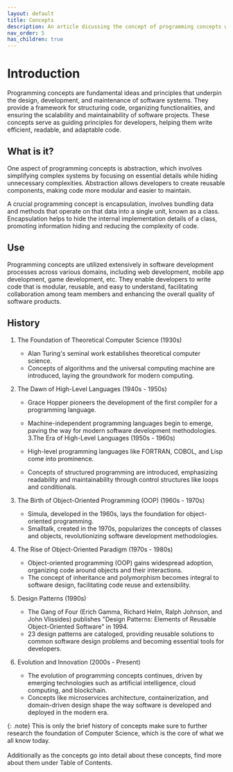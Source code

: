 ```yaml
---
layout: default
title: Concepts
description: An article dicussing the concept of programming concepts with a definition, use cases and history. Where additional Sub-topics go into the topics of each concept in detail.
nav_order: 5
has_children: true
---
```


Introduction
======================

Programming concepts are fundamental ideas and principles that underpin the design, development, and maintenance of software systems. They provide a framework for structuring code, organizing functionalities, and ensuring the scalability and maintainability of software projects. These concepts serve as guiding principles for developers, helping them write efficient, readable, and adaptable code.


## What is it?

One aspect of programming concepts is abstraction, which involves simplifying complex systems by focusing on essential details while hiding unnecessary complexities. Abstraction allows developers to create reusable components, making code more modular and easier to maintain.

A crucial programming concept is encapsulation, involves bundling data and methods that operate on that data into a single unit, known as a class. Encapsulation helps to hide the internal implementation details of a class, promoting information hiding and reducing the complexity of code.

## Use

Programming concepts are utilized extensively in software development processes across various domains, including web development, mobile app development, game development, etc. They enable developers to write code that is modular, reusable, and easy to understand, facilitating collaboration among team members and enhancing the overall quality of software products.

## History

1. The Foundation of Theoretical Computer Science (1930s)

    - Alan Turing's seminal work establishes theoretical computer science.
    - Concepts of algorithms and the universal computing machine are introduced, laying the groundwork for modern computing.
2. The Dawn of High-Level Languages (1940s - 1950s)

    - Grace Hopper pioneers the development of the first compiler for a programming language.
    - Machine-independent programming languages begin to emerge, paving the way for modern software development methodologies.
3.The Era of High-Level Languages (1950s - 1960s)

    - High-level programming languages like FORTRAN, COBOL, and Lisp come into prominence.
    - Concepts of structured programming are introduced, emphasizing readability and maintainability through control structures like loops and conditionals.
4. The Birth of Object-Oriented Programming (OOP) (1960s - 1970s)

    - Simula, developed in the 1960s, lays the foundation for object-oriented programming.
    - Smalltalk, created in the 1970s, popularizes the concepts of classes and objects, revolutionizing software development methodologies.
5. The Rise of Object-Oriented Paradigm (1970s - 1980s)

    - Object-oriented programming (OOP) gains widespread adoption, organizing code around objects and their interactions.
    - The concept of inheritance and polymorphism becomes integral to software design, facilitating code reuse and extensibility.
6. Design Patterns (1990s)

    - The Gang of Four (Erich Gamma, Richard Helm, Ralph Johnson, and John Vlissides) publishes "Design Patterns: Elements of Reusable Object-Oriented Software" in 1994.
    - 23 design patterns are cataloged, providing reusable solutions to common software design problems and becoming essential tools for developers.
7. Evolution and Innovation (2000s - Present)

    - The evolution of programming concepts continues, driven by emerging technologies such as artificial intelligence, cloud computing, and blockchain.
    - Concepts like microservices architecture, containerization, and domain-driven design shape the way software is developed and deployed in the modern era.

{: .note}
This is only the brief history of concepts make sure to further research the foundation of Computer Science, which is the core of what we all know today. <br><br>
Additionally as the concepts go into detail about these concepts, find more about them under Table of Contents.